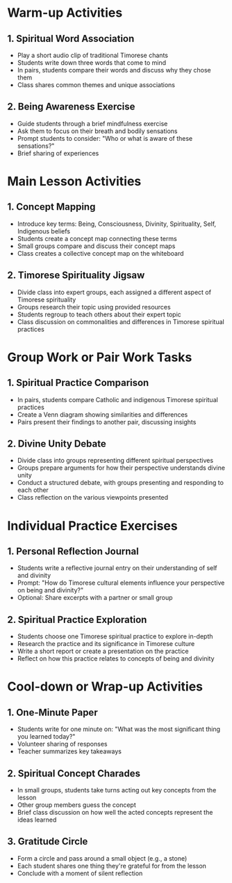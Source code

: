# Warm-up Activities

## 1. Spiritual Word Association

- Play a short audio clip of traditional Timorese chants
- Students write down three words that come to mind
- In pairs, students compare their words and discuss why they chose them
- Class shares common themes and unique associations

## 2. Being Awareness Exercise

- Guide students through a brief mindfulness exercise
- Ask them to focus on their breath and bodily sensations
- Prompt students to consider: "Who or what is aware of these sensations?"
- Brief sharing of experiences

# Main Lesson Activities

## 1. Concept Mapping

- Introduce key terms: Being, Consciousness, Divinity, Spirituality, Self, Indigenous beliefs
- Students create a concept map connecting these terms
- Small groups compare and discuss their concept maps
- Class creates a collective concept map on the whiteboard

## 2. Timorese Spirituality Jigsaw

- Divide class into expert groups, each assigned a different aspect of Timorese spirituality
- Groups research their topic using provided resources
- Students regroup to teach others about their expert topic
- Class discussion on commonalities and differences in Timorese spiritual practices

# Group Work or Pair Work Tasks

## 1. Spiritual Practice Comparison

- In pairs, students compare Catholic and indigenous Timorese spiritual practices
- Create a Venn diagram showing similarities and differences
- Pairs present their findings to another pair, discussing insights

## 2. Divine Unity Debate

- Divide class into groups representing different spiritual perspectives
- Groups prepare arguments for how their perspective understands divine unity
- Conduct a structured debate, with groups presenting and responding to each other
- Class reflection on the various viewpoints presented

# Individual Practice Exercises

## 1. Personal Reflection Journal

- Students write a reflective journal entry on their understanding of self and divinity
- Prompt: "How do Timorese cultural elements influence your perspective on being and divinity?"
- Optional: Share excerpts with a partner or small group

## 2. Spiritual Practice Exploration

- Students choose one Timorese spiritual practice to explore in-depth
- Research the practice and its significance in Timorese culture
- Write a short report or create a presentation on the practice
- Reflect on how this practice relates to concepts of being and divinity

# Cool-down or Wrap-up Activities

## 1. One-Minute Paper

- Students write for one minute on: "What was the most significant thing you learned today?"
- Volunteer sharing of responses
- Teacher summarizes key takeaways

## 2. Spiritual Concept Charades

- In small groups, students take turns acting out key concepts from the lesson
- Other group members guess the concept
- Brief class discussion on how well the acted concepts represent the ideas learned

## 3. Gratitude Circle

- Form a circle and pass around a small object (e.g., a stone)
- Each student shares one thing they're grateful for from the lesson
- Conclude with a moment of silent reflection